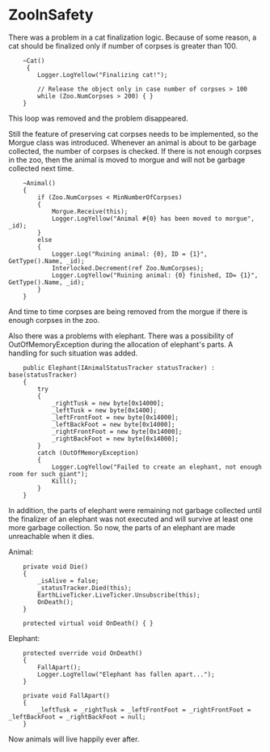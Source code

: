 # ZooInSafety

There was a problem in a cat finalization logic. 
Because of some reason, a cat should be finalized only if number of corpses is greater than 100.

        ~Cat()
         {
            Logger.LogYellow("Finalizing cat!");

            // Release the object only in case number of corpses > 100
            while (Zoo.NumCorpses > 200) { }
        }
        
This loop was removed and the problem disappeared. 

Still the feature of preserving cat corpses needs to be implemented, so the Morgue class was introduced. Whenever an animal is about to be garbage collected, the number of corpses is checked. If there is not enough corpses in the zoo, then the animal is moved to morgue and will not be garbage collected next time.

        ~Animal()
        {
            if (Zoo.NumCorpses < MinNumberOfCorpses)
            {
                Morgue.Receive(this);
                Logger.LogYellow("Animal #{0} has been moved to morgue", _id);
            }
            else
            {
                Logger.Log("Ruining animal: {0}, ID = {1}", GetType().Name, _id);
                Interlocked.Decrement(ref Zoo.NumCorpses);
                Logger.LogYellow("Ruining animal: {0} finished, ID= {1}", GetType().Name, _id);
            }
        }
        
And time to time corpses are being removed from the morgue if there is enough corpses in the zoo.
      
Also there was a problems with elephant. There was a possibility of OutOfMemoryException during the allocation of elephant's parts. A handling for such situation was added.

        public Elephant(IAnimalStatusTracker statusTracker) : base(statusTracker)
        {
            try
            {
                _rightTusk = new byte[0x14000];
                _leftTusk = new byte[0x1400];
                _leftFrontFoot = new byte[0x14000];
                _leftBackFoot = new byte[0x14000];
                _rightFrontFoot = new byte[0x14000];
                _rightBackFoot = new byte[0x14000];
            }
            catch (OutOfMemoryException)
            {
                Logger.LogYellow("Failed to create an elephant, not enough room for such giant");
                Kill();
            }
        }
        
In addition, the parts of elephant were remaining not garbage collected until the finalizer of an elephant was not executed and will survive at least one more garbage collection. So now, the parts of an elephant are made unreachable when it dies.

Animal:

        private void Die()
        {
            _isAlive = false;
            _statusTracker.Died(this);
            EarthLiveTicker.LiveTicker.Unsubscribe(this);
            OnDeath();
        }

        protected virtual void OnDeath() { }
        
Elephant:

        protected override void OnDeath()
        {
            FallApart();
            Logger.LogYellow("Elephant has fallen apart...");
        }

        private void FallApart()
        {
            _leftTusk = _rightTusk = _leftFrontFoot = _rightFrontFoot = _leftBackFoot = _rightBackFoot = null;
        }
        
 Now animals will live happily ever after.
